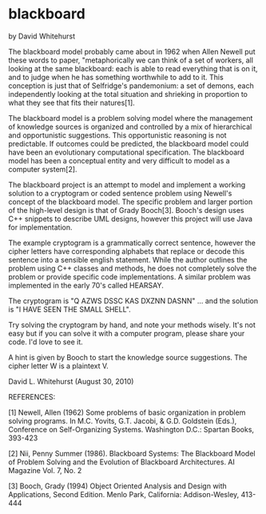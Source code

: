 # blackboard  

by David Whitehurst

The blackboard model probably came about in 1962 when Allen Newell put these words to
paper, "metaphorically we can think of a set of workers, all looking at the same
blackboard: each is able to read everything that is on it, and to judge when he has 
something worthwhile to add to it. This conception is just that of Selfridge's pandemonium: 
a set of demons, each independently looking at the total situation and shrieking in 
proportion to what they see that fits their natures[1].

The blackboard model is a problem solving model where the management of knowledge sources
is organized and controlled by a mix of hierarchical and opportunistic suggestions. This
opportunistic reasoning is not predictable.  If outcomes could be predicted, the blackboard
model could have been an evolutionary computational specification. The blackboard model
has been a conceptual entity and very difficult to model as a computer system[2].

The blackboard project is an attempt to model and implement a working solution to a 
cryptogram or coded sentence problem using Newell's concept of the blackboard model. The
specific problem and larger portion of the high-level design is that of Grady Booch[3]. 
Booch's design uses C++ snippets to describe UML designs, however this project will use
Java for implementation.

The example cryptogram is a grammatically correct sentence, however the cipher letters have 
corresponding alphabets that replace or decode this sentence into a sensible english 
statement. While the author outlines the problem using C++ classes and methods, he does
not completely solve the problem or provide specific code implementations. A similar problem 
was implemented in the early 70's called HEARSAY.

The cryptogram is "Q AZWS DSSC KAS DXZNN DASNN" ... 
and the solution is "I HAVE SEEN THE SMALL SHELL".

Try solving the cryptogram by hand, and note your methods wisely.  It's not easy but if 
you can solve it with a computer program, please share your code.  I'd love to see it.

A hint is given by Booch to start the knowledge source suggestions. The cipher letter W 
is a plaintext V. 

David L. Whitehurst  (August 30, 2010)


REFERENCES:

[1] Newell, Allen (1962) Some problems of basic organization in problem solving programs. In
    M.C. Yovits, G.T. Jacobi, & G.D. Goldstein (Eds.), Conference on Self-Organizing Systems.
    Washington D.C.: Spartan Books, 393-423
    
[2] Nii, Penny Summer (1986). Blackboard Systems: The Blackboard Model of Problem Solving and
    the Evolution of Blackboard Architectures. AI Magazine Vol. 7, No. 2
    
[3] Booch, Grady (1994) Object Oriented Analysis and Design with Applications, Second Edition. 
    Menlo Park, California: Addison-Wesley, 413-444

